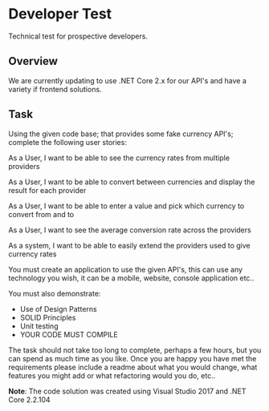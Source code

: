 # Developer Test
Technical test for prospective developers.

## Overview
We are currently updating to use .NET Core 2.x for our API's and have a variety if frontend solutions. 

## Task
Using the given code base; that provides some fake currency API's; complete the following user stories:

As a User, I want to be able to see the currency rates from multiple providers

As a User, I want to be able to convert between currencies and display the result for each provider

As a User, I want to be able to enter a value and pick which currency to convert from and to

As a User, I want to see the average conversion rate across the providers

As a system, I want to be able to easily extend the providers used to give currency rates

You must create an application to use the given API's, this can use any technology you wish, it can be a mobile, website, console application etc..

You must also demonstrate:
 - Use of Design Patterns
 - SOLID Principles
 - Unit testing
 - YOUR CODE MUST COMPILE

The task should not take too long to complete, perhaps a few hours, but you can spend as much time as you like. Once you are happy you have met the requirements please include a readme about what you would change, what features you might add or what refactoring would you do, etc..

__Note__: The code solution was created using Visual Studio 2017 and .NET Core 2.2.104
